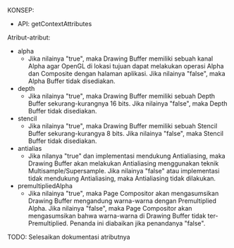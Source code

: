 KONSEP:

- API: getContextAttributes

Atribut-atribut:

- alpha
  - Jika nilainya "true", maka Drawing Buffer memiliki sebuah kanal Alpha agar OpenGL di lokasi tujuan dapat melakukan operasi Alpha dan Composite dengan halaman aplikasi. Jika nilainya "false", maka Alpha Buffer tidak disediakan.
- depth
  - Jika nilainya "true", maka Drawing Buffer memiliki sebuah Depth Buffer sekurang-kurangnya 16 bits. Jika nilainya "false", maka Depth Buffer tidak disediakan.
- stencil
  - Jika nilainya "true", maka Drawing Buffer memiliki sebuah Stencil Buffer sekurang-kurangya 8 bits. Jika nilainya "false", maka Stencil Buffer tidak disediakan.
- antialias
  - Jika nilanya "true" dan implementasi mendukung Antialiasing, maka Drawing Buffer akan melakukan Antialiasing menggunakan teknik Multisample/Supersample. Jika nilainya "false" atau implementasi tidak mendukung Antialiasing, maka Antialiasing tidak dilakukan.
- premultipliedAlpha
  - Jika nilainya "true", maka Page Compositor akan mengasumsikan Drawing Buffer mengandung warna-warna dengan Premultiplied Alpha. Jika nilainya "false", maka Page Compositor akan mengasumsikan bahwa warna-warna di Drawing Buffer tidak ter-Premultiplied. Penanda ini diabaikan jika penandanya "false".

TODO: Selesaikan dokumentasi atributnya
